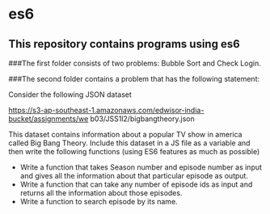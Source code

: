 # es6
## This repository contains programs using es6 
###The first folder consists of two problems: 
Bubble Sort and Check Login.


###The second folder contains a problem that has the following statement:


Consider the following JSON dataset 

https://s3-ap-southeast-1.amazonaws.com/edwisor-india-bucket/assignments/we
b03/JSS1l2/bigbangtheory.json

This dataset contains information about a popular TV show in america called Big
Bang Theory. Include this dataset in a JS file as a variable and then write the following
functions (using ES6 features as much as possible) 

- Write a function that takes Season number and episode number as input
and gives all the information about that particular episode as output.
- Write a function that can take any number of episode ids as input and
returns all the information about those episodes.
- Write a function to search episode by its name.
